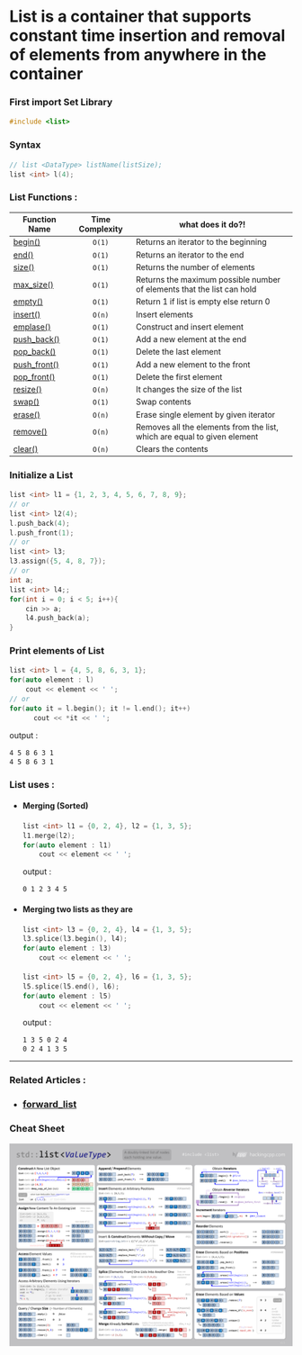# **List** is a container that supports constant time insertion and removal of elements from anywhere in the container

### First import Set Library
```cpp
#include <list>
```

### Syntax 
  ```cpp
  // list <DataType> listName(listSize);
  list <int> l(4);
  ```
  
### List Functions :
 | Function Name | Time Complexity | what does it do?! |
|--------------|:-----------------:|----------------------|
|[begin()](https://en.cppreference.com/w/cpp/container/list/begin) | `O(1)` | Returns an iterator to the beginning |
|[end()](https://en.cppreference.com/w/cpp/container/list/end) | `O(1)` | Returns an iterator to the end |
|[size()](https://www.javatpoint.com/post/cpp-list-max_size-function) | `O(1)` | Returns the number of elements |
|[max_size()](https://www.geeksforgeeks.org/list-max_size-function-in-c-stl/) | `O(1)` | Returns the maximum possible number of elements that the list can hold |
|[empty()](https://www.javatpoint.com/post/cpp-list-empty-function) | `O(1)` | Return 1 if list is empty else return 0 |
|[insert()](https://en.cppreference.com/w/cpp/container/list/insert) | `O(n)` | Insert elements |
|[emplase()](https://www.geeksforgeeks.org/list-emplace-function-in-c-stl/) | `O(1)` | Construct and insert element |
|[push_back()](https://www.geeksforgeeks.org/list-push_back-function-in-c-stl/) | `O(1)` | Add a new element at the end |
|[pop_back()](https://www.geeksforgeeks.org/list-pop_back-function-in-c-stl/) | `O(1)` | Delete the last element |
|[push_front()](https://www.geeksforgeeks.org/list-push_front-function-in-c-stl/) | `O(1)` | Add a new element to the front |
|[pop_front()](https://www.geeksforgeeks.org/list-pop_front-function-in-c-stl/) | `O(1)` | Delete the first element |
|[resize()](https://www.javatpoint.com/post/cpp-list-resize-function) | `O(n)` | It changes the size of the list |
|[swap()](https://www.geeksforgeeks.org/listswap-c-stl/) | `O(1)` | Swap contents |
|[erase()](https://en.cppreference.com/w/cpp/container/list/erase) | `O(n)` | Erase single element by given iterator |
|[remove()](https://www.geeksforgeeks.org/list-remove-function-in-c-stl/) | `O(n)` | Removes all the elements from the list, which are equal to given element |
|[clear()](https://www.geeksforgeeks.org/listclear-c-stl/) | `O(n)` | Clears the contents |

### Initialize a List
  ```cpp
  list <int> l1 = {1, 2, 3, 4, 5, 6, 7, 8, 9};
  // or
  list <int> l2(4);
  l.push_back(4);
  l.push_front(1);
  // or
  list <int> l3;
  l3.assign({5, 4, 8, 7});
  // or
  int a;
  list <int> l4;;
  for(int i = 0; i < 5; i++){
      cin >> a;
      l4.push_back(a);
  }
  ```
### Print elements of List
  ```cpp
  list <int> l = {4, 5, 8, 6, 3, 1};
  for(auto element : l)
      cout << element << ' ';
  // or
  for(auto it = l.begin(); it != l.end(); it++)
        cout << *it << ' ';
  ```
  output : 
  ```
  4 5 8 6 3 1
  4 5 8 6 3 1
  ```
### List uses :
  - #### Merging (Sorted)
    ```cpp
    list <int> l1 = {0, 2, 4}, l2 = {1, 3, 5};
    l1.merge(l2);
    for(auto element : l1)
        cout << element << ' ';
    ```
    output : 
    ```
    0 1 2 3 4 5
    ```
  - #### Merging two lists as they are
    ```cpp
    list <int> l3 = {0, 2, 4}, l4 = {1, 3, 5};
    l3.splice(l3.begin(), l4);
    for(auto element : l3)
        cout << element << ' ';

    list <int> l5 = {0, 2, 4}, l6 = {1, 3, 5};
    l5.splice(l5.end(), l6);
    for(auto element : l5)
        cout << element << ' ';
    ```
    output : 
    ```
    1 3 5 0 2 4
    0 2 4 1 3 5
    ```
    
----
### Related Articles :
  - ### [forward_list](https://cplusplus.com/reference/forward_list/forward_list/)

### Cheat Sheet
![ListCheatSheet](../Images/list.png)
